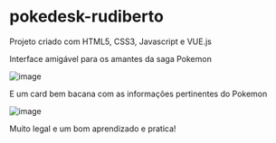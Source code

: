 # pokedesk-rudiberto
Projeto criado com HTML5, CSS3, Javascript e VUE.js

Interface amigável para os amantes da saga Pokemon

![image](https://github.com/RudibertoDiasAssis/pokedesk-rudiberto/assets/67767489/aff34412-1d10-4f9a-9504-831931f108fb)

E um card bem bacana com as informações pertinentes do Pokemon

![image](https://github.com/RudibertoDiasAssis/pokedesk-rudiberto/assets/67767489/9294835d-5c6e-4a56-a0b4-cd6f79af61ca)

Muito legal e um bom aprendizado e pratica!


